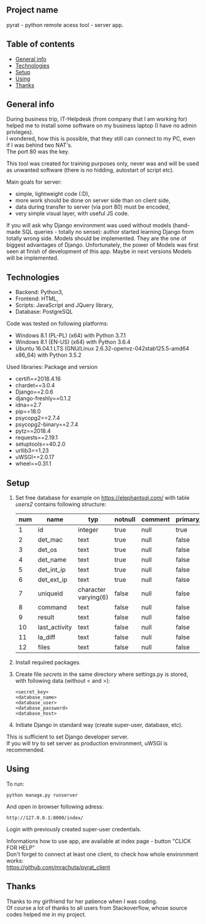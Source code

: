 ## Project name
pyrat - python remote acess tool - server app.

## Table of contents
* [General info](#general-info)
* [Technologies](#technologies)
* [Setup](#setup)
* [Using](#using)
* [Thanks](#thanks)

## General info
During business trip, IT-Helpdesk (from company that I am working for) helped me to install some software on my business laptop (I have no admin privleges).  
I wondered, how this is possible, that they still can connect to my PC, even if I was behind two NAT's.   
The port 80 was the key.

This tool was created for training purposes only, never was and will be used as unwanted software (there is no hidding, autostart of script etc).

Main goals for server:

* simple, lightweight code (:D),
* more work should be done on server side than on client side,  
* data during transfer to server (via port 80) must be encoded,
* very simple visual layer, with useful JS code.

If you will ask why Django environment was used without models (hand-made SQL queries - totally no sense): author started learning Django from totally wrong side.
Models should be implemented. They are the one of biggest advantages of Django. Unfortunately, the power of Models was first seen at finish of development of this app. Maybe in next versions Models will be implemented.

## Technologies
* Backend: Python3,
* Frontend: HTML,
* Scripts: JavaScript and JQuery library,
* Database: PostgreSQL

Code was tested on following platforms:
* Windows 8.1 (PL-PL) (x64) with Python 3.7.1
* Windows 8.1 (EN-US) (x64) with Python 3.6.4
* Ubuntu 16.04.1 LTS (GNU/Linux 2.6.32-openvz-042stab125.5-amd64 x86_64) with Python 3.5.2

Used libraries:
Package and version  
* certifi==2018.4.16
* chardet==3.0.4    
* Django==2.0.6    
* django-freshly==0.1.2    
* idna==2.7      
* pip==18.0     
* psycopg2==2.7.4    
* psycopg2-binary==2.7.4    
* pytz==2018.4   
* requests==2.19.1   
* setuptools==40.2.0   
* urllib3==1.23     
* uWSGI==2.0.17   
* wheel==0.31.1   

## Setup

1. Set free database for example on https://elephantsql.com/ with table *users2* contains following structure:

    | num | name          | typ                  | notnull | comment | primary_key |
    |-----|---------------|----------------------|---------|---------|-------------|
    | 1   | id            | integer              | true    | null    | true        |
    | 2   | det_mac       | text                 | true    | null    | false       |
    | 3   | det_os        | text                 | true    | null    | false       |
    | 4   | det_name      | text                 | true    | null    | false       |
    | 5   | det_int_ip    | text                 | true    | null    | false       |
    | 6   | det_ext_ip    | text                 | true    | null    | false       |
    | 7   | uniqueid      | character varying(6) | false   | null    | false       |
    | 8   | command       | text                 | false   | null    | false       |
    | 9   | result        | text                 | false   | null    | false       |
    | 10  | last_activity | text                 | false   | null    | false       |
    | 11  | la_diff       | text                 | false   | null    | false       |
    | 12  | files         | text                 | false   | null    | false       |

2. Install required packages.
3. Create file *secrets* in the same directory where settings.py is stored, with following data (without < and >):
    ```
    <secret_key>
    <database_name>
    <database_user>
    <database_password>
    <database_host>
    ```
4. Initiate Django in standard way (create super-user, database, etc).

This is sufficient to set Django developer server.  
If you will try to set server as production environment, uWSGI is recommended.

## Using

To run:

```
python manage.py runserver
```

And open in browser following adress:
```
http://127.0.0.1:8000/index/
```
Login with previously created super-user credentials.

Informations how to use app, are available at index page - button "CLICK FOR HELP"  
Don't forget to connect at least one client, to check how whole environment works:  
https://github.com/mrachuta/pyrat_client

## Thanks

Thanks to my girlfriend for her patience when I was coding.  
Of course a lot of thanks to all users from Stackoverflow, whose source codes helped me in my project.
